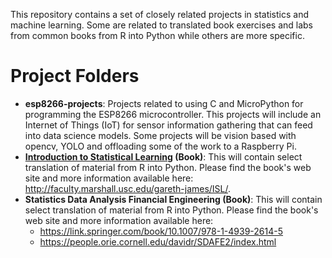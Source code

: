 
This repository contains a set of closely related projects in statistics and machine learning. Some are related to translated book exercises and labs from common books from R into Python while others are more specific. 


# Project Folders

* **esp8266-projects**: Projects related to using C and MicroPython for programming the ESP8266 microcontroller. This projects will include an Internet of Things (IoT) for sensor information gathering that can feed into data science models. Some projects will be vision based with opencv, YOLO and offloading some of the work to a Raspberry Pi.
* **[Introduction to Statistical Learning](intro-to-statistical-learning) (Book)**: This will contain select translation of material from R into Python. Please find the book's web site and more information available here: http://faculty.marshall.usc.edu/gareth-james/ISL/.
* **Statistics Data Analysis Financial Engineering (Book)**: This will contain select translation of material from R into Python. Please find the book's web site and more information available here:
  * https://link.springer.com/book/10.1007/978-1-4939-2614-5
  * https://people.orie.cornell.edu/davidr/SDAFE2/index.html

